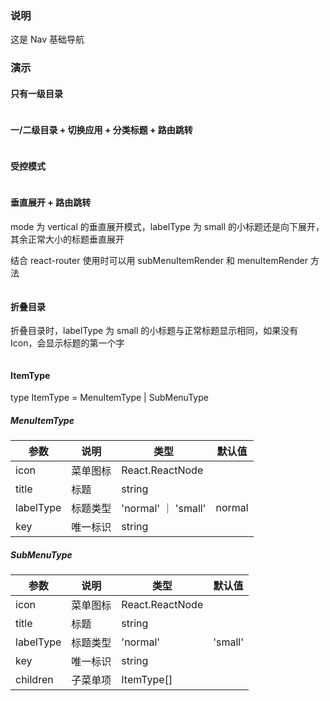 ### 说明

这是 Nav 基础导航

### 演示

#### 只有一级目录

```js {"codepath": "one-level.jsx"}
```

#### 一/二级目录 + 切换应用 + 分类标题 + 路由跳转

```js {"codepath": "all-comp.jsx"}
```

#### 受控模式

```js {"codepath": "default-open-keys.jsx"}
```

#### 垂直展开 + 路由跳转

mode 为 vertical 的垂直展开模式，labelType 为 small 的小标题还是向下展开，其余正常大小的标题垂直展开

结合 react-router 使用时可以用 subMenuItemRender 和 menuItemRender 方法

```js {"codepath": "vertical.jsx"}
```

#### 折叠目录

折叠目录时，labelType 为 small 的小标题与正常标题显示相同，如果没有 Icon，会显示标题的第一个字

```js {"codepath": "collapsed.jsx"}
```

#### ItemType

type ItemType = MenuItemType | SubMenuType

##### MenuItemType

| 参数      | 说明     | 类型                | 默认值 |
| --------- | -------- | ------------------- | ------ |
| icon      | 菜单图标 | React.ReactNode     |        |
| title     | 标题     | string              |        |
| labelType | 标题类型 | 'normal' ｜ 'small' | normal |
| key       | 唯一标识 | string              |        |

##### SubMenuType

| 参数      | 说明     | 类型            | 默认值  |
| --------- | -------- | --------------- | ------- |
| icon      | 菜单图标 | React.ReactNode |         |
| title     | 标题     | string          |         |
| labelType | 标题类型 | 'normal'        | 'small' | normal |
| key       | 唯一标识 | string          |         |
| children  | 子菜单项 | ItemType[]      |         |
